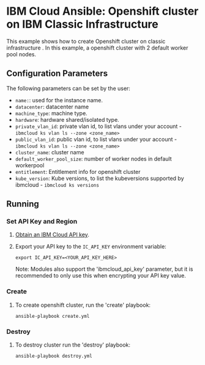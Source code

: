 # IBM Cloud Ansible: Openshift cluster on IBM Classic Infrastructure

This example shows how to create Openshift cluster on classic infrastructure .
In this example, a openshift cluster with 2 default worker pool nodes.

## Configuration Parameters

The following parameters can be set by the user:

* `name:`: used for the instance name.
* `datacenter`: datacenter name
* `machine_type`: machine type.
* `hardware`: hardware shared/isolated type.
* `private_vlan_id`: private vlan id, to list vlans under your account - `ibmcloud ks vlan ls --zone <zone_name>`
* `public_vlan_id`: public vlan id, to list vlans under your account - `ibmcloud ks vlan ls --zone <zone_name>`
* `cluster_name`: cluster name
* `default_worker_pool_size`: number of worker nodes in default workerpool
* `entitlement`: Entitlement info for openshift cluster
* `kube_version`: Kube versions, to list the kubeversions supported by ibmcloud - `ibmcloud ks versions`


## Running

### Set API Key and Region

1. [Obtain an IBM Cloud API key].

2. Export your API key to the `IC_API_KEY` environment variable:

    ```
    export IC_API_KEY=<YOUR_API_KEY_HERE>
    ```

    Note: Modules also support the 'ibmcloud_api_key' parameter, but it is
    recommended to only use this when encrypting your API key value.

### Create

1. To create openshift cluster, run the
   'create' playbook:

    ```
    ansible-playbook create.yml
    ```

### Destroy

1. To destroy cluster run the 'destroy' playbook:

    ```
    ansible-playbook destroy.yml
    ```
[Obtain an IBM Cloud API key]:https://cloud.ibm.com/docs/iam?topic=iam-userapikey
